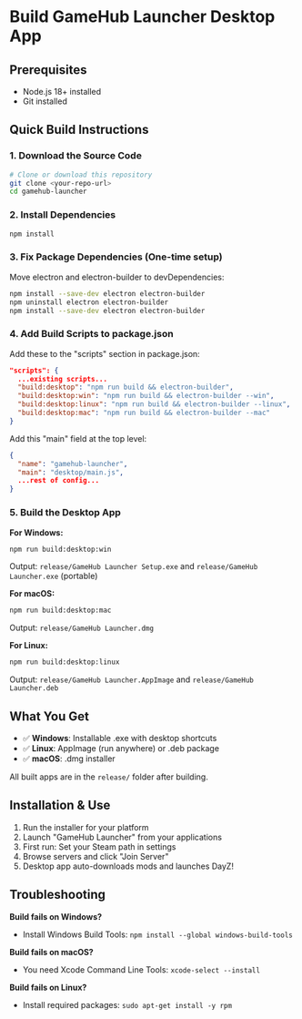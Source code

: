 # Build GameHub Launcher Desktop App

## Prerequisites
- Node.js 18+ installed
- Git installed

## Quick Build Instructions

### 1. Download the Source Code
```bash
# Clone or download this repository
git clone <your-repo-url>
cd gamehub-launcher
```

### 2. Install Dependencies
```bash
npm install
```

### 3. Fix Package Dependencies (One-time setup)
Move electron and electron-builder to devDependencies:
```bash
npm install --save-dev electron electron-builder
npm uninstall electron electron-builder
npm install --save-dev electron electron-builder
```

### 4. Add Build Scripts to package.json
Add these to the "scripts" section in package.json:
```json
"scripts": {
  ...existing scripts...
  "build:desktop": "npm run build && electron-builder",
  "build:desktop:win": "npm run build && electron-builder --win",
  "build:desktop:linux": "npm run build && electron-builder --linux",
  "build:desktop:mac": "npm run build && electron-builder --mac"
}
```

Add this "main" field at the top level:
```json
{
  "name": "gamehub-launcher",
  "main": "desktop/main.js",
  ...rest of config...
}
```

### 5. Build the Desktop App

**For Windows:**
```bash
npm run build:desktop:win
```
Output: `release/GameHub Launcher Setup.exe` and `release/GameHub Launcher.exe` (portable)

**For macOS:**
```bash
npm run build:desktop:mac
```
Output: `release/GameHub Launcher.dmg`

**For Linux:**
```bash
npm run build:desktop:linux
```
Output: `release/GameHub Launcher.AppImage` and `release/GameHub Launcher.deb`

## What You Get

- ✅ **Windows**: Installable .exe with desktop shortcuts
- ✅ **Linux**: AppImage (run anywhere) or .deb package
- ✅ **macOS**: .dmg installer

All built apps are in the `release/` folder after building.

## Installation & Use

1. Run the installer for your platform
2. Launch "GameHub Launcher" from your applications
3. First run: Set your Steam path in settings
4. Browse servers and click "Join Server"
5. Desktop app auto-downloads mods and launches DayZ!

## Troubleshooting

**Build fails on Windows?**
- Install Windows Build Tools: `npm install --global windows-build-tools`

**Build fails on macOS?**
- You need Xcode Command Line Tools: `xcode-select --install`

**Build fails on Linux?**
- Install required packages: `sudo apt-get install -y rpm`
